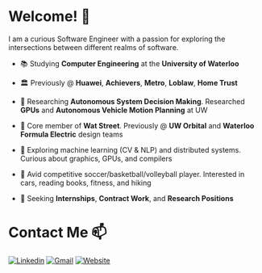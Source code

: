<!--
**ReshiAdavan/ReshiAdavan** is a ✨ _special_ ✨ repository because its `README.md` (this file) appears on your GitHub profile.

Here are some ideas to get you started:

- 🔭 I’m currently working on ...
- 🌱 I’m currently learning ...
- 👯 I’m looking to collaborate on ...
- 🤔 I’m looking for help with ...
- 💬 Ask me about ...
- 📫 How to reach me: ...
- 😄 Pronouns: ...
- ⚡ Fun fact: ...
-->

# Welcome! 👋

<!-- <img src="https://github.com/ReshiAdavan/ReshiAdavan/blob/master/imgs/ReshiBanner.PNG" width="1000" height="275"/> -->

I am a curious Software Engineer with a passion for exploring the intersections between different realms of software.

- 📚 Studying **Computer Engineering** at the **University of Waterloo**

- 🏛️ Previously @ **Huawei**, **Achievers**, **Metro**, **Loblaw**, **Home Trust**

- 🧪 Researching **Autonomous System Decision Making**. Researched **GPUs** and **Autonomous Vehicle Motion Planning** at UW

- 🔭 Core member of **Wat Street**. Previously @ **UW Orbital** and **Waterloo Formula Electric** design teams

- 🌱 Exploring machine learning (CV & NLP) and distributed systems. Curious about graphics, GPUs, and compilers

- 🎯 Avid competitive soccer/basketball/volleyball player. Interested in cars, reading books, fitness, and hiking

- 💼 Seeking **Internships**, **Contract Work**, and **Research Positions**

<!--
[![Top Langs](https://github-readme-stats.vercel.app/api/top-langs/?username=ReshiAdavan&layout=compact&theme=apprentice&langs_count=8&custom_title=My%20Languages&hide=C,Pascal,jupyter%20notebook,html,css&card_width=380&card_height=300)](https://github.com/anuraghazra/github-readme-stats)
[![Stats](https://github-readme-stats.vercel.app/api?username=ReshiAdavan&layout=compact&theme=apprentice&show_icons=true&count_private=true&card_width=380)](https://github.com/anuraghazra/github-readme-stats)
<img src="https://media.giphy.com/media/dWesBcTLavkZuG35MI/giphy.gif" width="410" height="165" />
-->

# Contact Me 📫

[![Linkedin](https://img.shields.io/badge/LinkedIn-0077B5?style=for-the-badge&logo=linkedin&logoColor=white)](https://www.linkedin.com/in/reshiadavan/)
[![Gmail](https://img.shields.io/badge/Gmail-D14836?style=for-the-badge&logo=gmail&logoColor=white)](mailto:reshiadavan27@gmail.com)
[![Website](https://img.shields.io/badge/Website-7B42BC?style=for-the-badge&logo=Firefox-Browser&logoColor=white)](https://reshiadavan.me)

<!-- [![GitHub](https://img.shields.io/badge/GitHub-100000?style=for-the-badge&logo=github&logoColor=white)](https://github.com/ReshiAdavan/ReshiAdavan) -->
<!-- [![Resume](https://img.shields.io/badge/Resume-%23E01F3D.svg?&style=for-the-badge&logoColor=white)](https://...) -->

